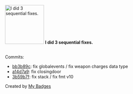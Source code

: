 <img src="https://github.com/my-badges/my-badges/blob/master/src/all-badges/fix-commit/fix-3.png?raw=true" alt="I did 3 sequential fixes." title="I did 3 sequential fixes." width="128">
<strong>I did 3 sequential fixes.</strong>
<br><br>

Commits:

- <a href="https://github.com/MillhioreBT/forgottenserver-downgrade/commit/bb3b89c7f532502af181fece4cba8b47e3bb7f89">bb3b89c</a>: fix globalevents / fix weapon charges data type
- <a href="https://github.com/MillhioreBT/forgottenserver-downgrade/commit/a14d7a931e296d8ab3e3a1b2d148f59f351cb25b">a14d7a9</a>: fix closingdoor
- <a href="https://github.com/MillhioreBT/forgottenserver-downgrade/commit/3b59b7fa8db8c88bdeafd338b7035da3e17a4801">3b59b7f</a>: fix stack / fix fmt v10


Created by <a href="https://github.com/my-badges/my-badges">My Badges</a>